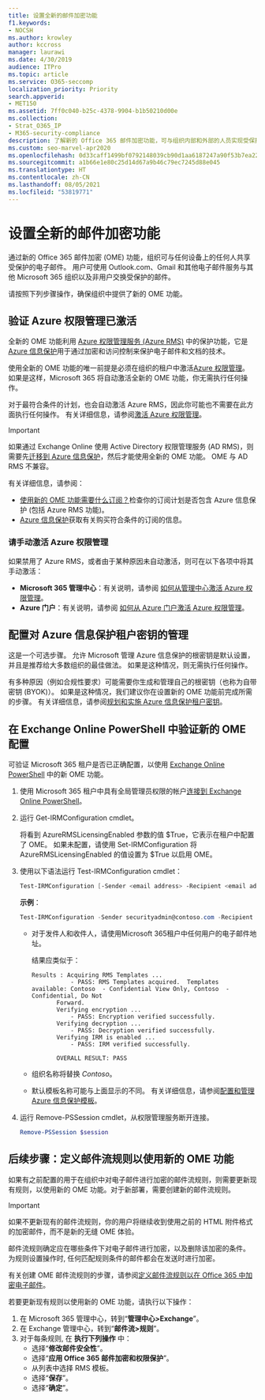 ```yaml
---
title: 设置全新的邮件加密功能
f1.keywords:
- NOCSH
ms.author: krowley
author: kccross
manager: laurawi
ms.date: 4/30/2019
audience: ITPro
ms.topic: article
ms.service: O365-seccomp
localization_priority: Priority
search.appverid:
- MET150
ms.assetid: 7ff0c040-b25c-4378-9904-b1b50210d00e
ms.collection:
- Strat_O365_IP
- M365-security-compliance
description: 了解新的 Office 365 邮件加密功能，可与组织内部和外部的人员实现受保护的电子邮件通信。
ms.custom: seo-marvel-apr2020
ms.openlocfilehash: 0d33caff1499bf0792148039cb90d1aa6187247a90f53b7ea22828385d3d4fa3
ms.sourcegitcommit: a1b66e1e80c25d14d67a9b46c79ec7245d88e045
ms.translationtype: HT
ms.contentlocale: zh-CN
ms.lasthandoff: 08/05/2021
ms.locfileid: "53819771"
---
```

# <a name="set-up-new-message-encryption-capabilities"></a>设置全新的邮件加密功能

通过新的 Office 365 邮件加密 (OME) 功能，组织可与任何设备上的任何人共享受保护的电子邮件。 用户可使用 Outlook.com、Gmail 和其他电子邮件服务与其他 Microsoft 365 组织以及非用户交换受保护的邮件。

请按照下列步骤操作，确保组织中提供了新的 OME 功能。

## <a name="verify-that-azure-rights-management-is-active"></a>验证 Azure 权限管理已激活

全新的 OME 功能利用 [Azure 权限管理服务 (Azure RMS)](/azure/information-protection/what-is-information-protection) 中的保护功能，它是 [Azure 信息保护](/azure/information-protection/what-is-azure-rms)用于通过加密和访问控制来保护电子邮件和文档的技术。

使用全新的 OME 功能的唯一前提是必须在组织的租户中激活[Azure 权限管理](/azure/information-protection/what-is-azure-rms)。 如果是这样，Microsoft 365 将自动激活全新的 OME 功能，你无需执行任何操作。

对于最符合条件的计划，也会自动激活 Azure RMS，因此你可能也不需要在此方面执行任何操作。 有关详细信息，请参阅[激活 Azure 权限管理](/azure/information-protection/activate-service)。

> [!IMPORTANT]
> 如果通过 Exchange Online 使用 Active Directory 权限管理服务 (AD RMS)，则需要先[迁移到 Azure 信息保护](/azure/information-protection/migrate-from-ad-rms-to-azure-rms)，然后才能使用全新的 OME 功能。 OME 与 AD RMS 不兼容。

有关详细信息，请参阅：

- [使用新的 OME 功能需要什么订阅？](ome-faq.yml#what-subscriptions-do-i-need-to-use-the-new-ome-capabilities-)检查你的订阅计划是否包含 Azure 信息保护 (包括 Azure RMS 功能)。
- [Azure 信息保护](https://azure.microsoft.com/services/information-protection/)获取有关购买符合条件的订阅的信息。

### <a name="manually-activating-azure-rights-management"></a>请手动激活 Azure 权限管理

如果禁用了 Azure RMS，或者由于某种原因未自动激活，则可在以下各项中将其手动激活：

- **Microsoft 365 管理中心**：有关说明，请参阅 [如何从管理中心激活 Azure 权限管理](/azure/information-protection/activate-office365)。
- **Azure 门户**：有关说明，请参阅 [如何从 Azure 门户激活 Azure 权限管理](/azure/information-protection/activate-azure)。

## <a name="configure-management-of-your-azure-information-protection-tenant-key"></a>配置对 Azure 信息保护租户密钥的管理

这是一个可选步骤。 允许 Microsoft 管理 Azure 信息保护的根密钥是默认设置，并且是推荐给大多数组织的最佳做法。 如果是这种情况，则无需执行任何操作。

有多种原因（例如合规性要求）可能需要你生成和管理自己的根密钥（也称为自带密钥 (BYOK)）。 如果是这种情况，我们建议你在设置新的 OME 功能前完成所需的步骤。 有关详细信息，请参阅[规划和实施 Azure 信息保护租户密钥](/information-protection/plan-design/plan-implement-tenant-key)。

## <a name="verify-new-ome-configuration-in-exchange-online-powershell"></a>在 Exchange Online PowerShell 中验证新的 OME 配置

可验证 Microsoft 365 租户是否已正确配置，以使用 [Exchange Online PowerShell](/powershell/exchange/exchange-online-powershell) 中的新 OME 功能。

1. 使用 Microsoft 365 租户中具有全局管理员权限的帐户[连接到 Exchange Online PowerShell](/powershell/exchange/connect-to-exchange-online-powershell)。

2. 运行 Get-IRMConfiguration cmdlet。

     将看到 AzureRMSLicensingEnabled 参数的值 $True，它表示在租户中配置了 OME。 如果未配置，请使用 Set-IRMConfiguration 将 AzureRMSLicensingEnabled 的值设置为 $True 以启用 OME。

3. 使用以下语法运行 Test-IRMConfiguration cmdlet：

   ```powershell
   Test-IRMConfiguration [-Sender <email address> -Recipient <email address>]
   ```

   **示例**：

   ```powershell
   Test-IRMConfiguration -Sender securityadmin@contoso.com -Recipient securityadmin@contoso.com
   ```

   - 对于发件人和收件人，请使用Microsoft 365租户中任何用户的电子邮件地址。

     结果应类似于：

     ```console
     Results : Acquiring RMS Templates ...
                - PASS: RMS Templates acquired.  Templates available: Contoso  - Confidential View Only, Contoso  - Confidential, Do Not
            Forward.
            Verifying encryption ...
                - PASS: Encryption verified successfully.
            Verifying decryption ...
                - PASS: Decryption verified successfully.
            Verifying IRM is enabled ...
                - PASS: IRM verified successfully.

            OVERALL RESULT: PASS
     ```

   - 组织名称将替换 *Contoso*。

   - 默认模板名称可能与上面显示的不同。 有关详细信息，请参阅[配置和管理 Azure 信息保护模板](/azure/information-protection/configure-policy-templates)。

4. 运行 Remove-PSSession cmdlet，从权限管理服务断开连接。

     ```powershell
     Remove-PSSession $session
     ```

## <a name="next-steps-define-mail-flow-rules-to-use-new-ome-capabilities"></a>后续步骤：定义邮件流规则以使用新的 OME 功能

如果有之前配置的用于在组织中对电子邮件进行加密的邮件流规则，则需要更新现有规则，以使用新的 OME 功能。对于新部署，需要创建新的邮件流规则。

> [!IMPORTANT]
> 如果不更新现有的邮件流规则，你的用户将继续收到使用之前的 HTML 附件格式的加密邮件，而不是新的无缝 OME 体验。

邮件流规则确定应在哪些条件下对电子邮件进行加密，以及删除该加密的条件。 为规则设置操作时, 任何匹配规则条件的邮件都会在发送时进行加密。

有关创建 OME 邮件流规则的步骤，请参阅[定义邮件流规则以在 Office 365 中加密电子邮件](define-mail-flow-rules-to-encrypt-email.md)。

若要更新现有规则以使用新的 OME 功能，请执行以下操作：

1. 在 Microsoft 365 管理中心，转到“**管理中心>Exchange**”。
2. 在 Exchange 管理中心，转到“**邮件流>规则**”。
3. 对于每条规则, 在 **执行下列操作** 中：
    - 选择“**修改邮件安全性**”。
    - 选择“**应用 Office 365 邮件加密和权限保护**”。
    - 从列表中选择 RMS 模板。
    - 选择“**保存**”。
    - 选择“**确定**”。

